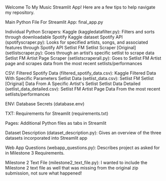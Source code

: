 Welcome To My Music Streamlit App! Here are a few tips to help navigate my repository. 

Main Python File For Streamlit App: final_app.py

Individual Python Scrapers:
Kaggle (kaggledatafilter.py): Filters and sorts through downloadable Spotify Kaggle dataset
Spotify API (spotifyscraper.py): Looks for specified artists, songs, and associated features through Spotify API
Setlist FM Setlist Scraper [Original] (setlistscraper.py): Goes through an artist’s specific setlist to scrape data
Setlist FM Artist Page Scraper (setlistscraperall.py): Goes to Setlist FM Artist page and scrapes data from the most recent setlists/performances

CSV:
Filtered Spotify Data (filtered_spotify_data.csv): Kaggle Filtered Data With Specific Parameters
Setlist Data (setlist_data.csv): Setlist FM Setlist [Original] Data From A Specific Artist's Setlist
Setlist Data Detailed (setlist_data_detailed.csv): Setlist FM Artist Page Data From the most recent setlists/performances

ENV:
Database Secrets (database.env)

TXT:
Requirements for Streamlit (requirements.txt)

Pages:
Additional Python files as tabs in Streamlit

Dataset Description (dataset_description.py): Gives an overview of the three datasets incorporated into Streamlit app

Web App Questions (webapp_questions.py): Describes project as asked for in Milestone 3 Requirements.

Milestone 2 Text File (milestone2_text_file.py): I wanted to include the Milestone 2 text file as well that was missing from the original zip submission, not sure what happened!
